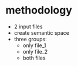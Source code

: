 # methodology
- 2 input files
- create semantic space
- three groups:
  + only file_1
  + only file_2
  + both files
